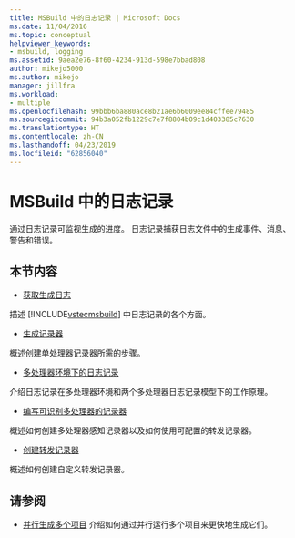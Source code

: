 ```yaml
---
title: MSBuild 中的日志记录 | Microsoft Docs
ms.date: 11/04/2016
ms.topic: conceptual
helpviewer_keywords:
- msbuild, logging
ms.assetid: 9aea2e76-8f60-4234-913d-598e7bbad808
author: mikejo5000
ms.author: mikejo
manager: jillfra
ms.workload:
- multiple
ms.openlocfilehash: 99bbb6ba880ace8b21ae6b6009ee84cffee79485
ms.sourcegitcommit: 94b3a052fb1229c7e7f8804b09c1d403385c7630
ms.translationtype: HT
ms.contentlocale: zh-CN
ms.lasthandoff: 04/23/2019
ms.locfileid: "62856040"
---
```

# <a name="logging-in-msbuild"></a>MSBuild 中的日志记录
通过日志记录可监视生成的进度。 日志记录捕获日志文件中的生成事件、消息、警告和错误。

## <a name="in-this-section"></a>本节内容
- [获取生成日志](../msbuild/obtaining-build-logs-with-msbuild.md)

 描述 [!INCLUDE[vstecmsbuild](../extensibility/internals/includes/vstecmsbuild_md.md)] 中日志记录的各个方面。

- [生成记录器](../msbuild/build-loggers.md)

 概述创建单处理器记录器所需的步骤。

- [多处理器环境下的日志记录](../msbuild/logging-in-a-multi-processor-environment.md)

 介绍日志记录在多处理器环境和两个多处理器日志记录模型下的工作原理。

- [编写可识别多处理器的记录器](../msbuild/writing-multi-processor-aware-loggers.md)

 概述如何创建多处理器感知记录器以及如何使用可配置的转发记录器。

- [创建转发记录器](../msbuild/creating-forwarding-loggers.md)

 概述如何创建自定义转发记录器。

## <a name="see-also"></a>请参阅
- [并行生成多个项目](../msbuild/building-multiple-projects-in-parallel-with-msbuild.md) 介绍如何通过并行运行多个项目来更快地生成它们。